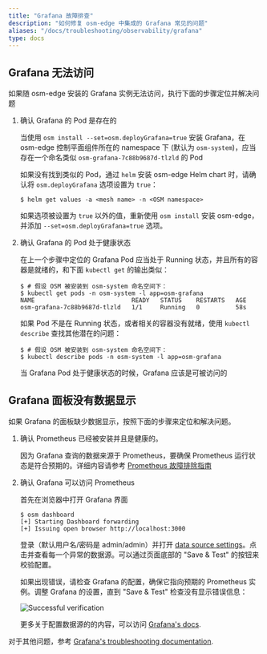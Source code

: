 ```yaml
---
title: "Grafana 故障排查"
description: "如何修复 osm-edge 中集成的 Grafana 常见的问题"
aliases: "/docs/troubleshooting/observability/grafana"
type: docs
---
```


## Grafana 无法访问

如果随 osm-edge 安装的 Grafana 实例无法访问，执行下面的步骤定位并解决问题

1. 确认 Grafana 的 Pod 是存在的

    当使用 `osm install --set=osm.deployGrafana=true` 安装 Grafana，在 osm-edge 控制平面组件所在的 namespace 下 (默认为 `osm-system`)，应当存在一个命名类似 `osm-grafana-7c88b9687d-tlzld` 的 Pod

    如果没有找到类似的 Pod，通过 `helm` 安装 osm-edge Helm chart 时，请确认将 `osm.deployGrafana` 选项设置为 `true`：

    ```console
    $ helm get values -a <mesh name> -n <OSM namespace>
    ```

    如果选项被设置为 `true` 以外的值，重新使用 `osm install` 安装 osm-edge，并添加 `--set=osm.deployGrafana=true` 选项。

2. 确认 Grafana 的 Pod 处于健康状态

    在上一个步骤中定位的 Grafana Pod 应当处于 Running 状态，并且所有的容器是就绪的，和下面 `kubectl get` 的输出类似：

    ```console
    $ # 假设 OSM 被安装到 osm-system 命名空间下：
    $ kubectl get pods -n osm-system -l app=osm-grafana
    NAME                           READY   STATUS    RESTARTS   AGE
    osm-grafana-7c88b9687d-tlzld   1/1     Running   0          58s
    ```

    如果 Pod 不是在 Running 状态，或者相关的容器没有就绪，使用 `kubectl describe` 查找其他潜在的问题：

    ```console
    $ # 假设 OSM 被安装到 osm-system 命名空间下：
    $ kubectl describe pods -n osm-system -l app=osm-grafana
    ```

    当 Grafana Pod 处于健康状态的时候，Grafana 应该是可被访问的

## Grafana 面板没有数据显示

如果 Grafana 的面板缺少数据显示，按照下面的步骤来定位和解决问题。

1. 确认 Prometheus 已经被安装并且是健康的。

    因为 Grafana 查询的数据来源于 Prometheus，要确保 Prometheus 运行状态是符合预期的。详细内容请参考 [Prometheus 故障排除指南](/docs/troubleshooting/observability/prometheus/)

2. 确认 Grafana 可以访问 Prometheus

    首先在浏览器中打开 Grafana 界面

    ```console
    $ osm dashboard
    [+] Starting Dashboard forwarding
    [+] Issuing open browser http://localhost:3000
    ```

    登录（默认用户名/密码是 admin/admin）并打开 [data source settings](http://localhost:3000/datasources)。点击并查看每一个异常的数据源。可以通过页面底部的 "Save & Test" 的按钮来校验配置。

    如果出现错误，请检查 Grafana 的配置，确保它指向预期的 Prometheus 实例。调整 Grafana 的设置，直到 "Save & Test" 检查没有显示错误信息：

    ![Successful verification](https://user-images.githubusercontent.com/5503924/112394171-7e419e00-8cb9-11eb-99fc-3343c6b9fbbd.png)

    更多关于配置数据源的的内容，可以访问 [Grafana's docs](https://grafana.com/docs/grafana/latest/administration/provisioning/#data-sources).

对于其他问题，参考 [Grafana's troubleshooting documentation](https://grafana.com/docs/grafana/latest/troubleshooting/).
